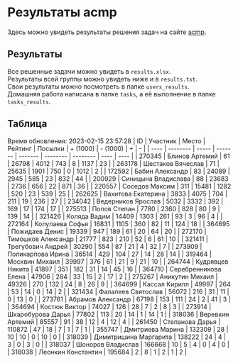 # Результаты acmp
Здесь можно увидеть результаты решения задач на сайте [acmp](https://acmp.ru). 

## Результаты
Все решенные задачи можно увидеть в `results.xlsx`.  
Результаты всей группы можно увидеть ниже и в `results.txt`.  
Свои результаты можно посмотреть в папке `users_results`.  
Домашняя работа написана в папке `tasks`, а её выполнение в папке `tasks_results`.

## Таблица
Время обновления: 2023-02-15 23:57:28
| ID   | Участник | Место | Рейтинг | Посылки | + (1000) | - (1000) | +    | -    |
| ---- | -------- | ----- | ------- | ------- | -------- | -------- | ---- | ---- |
| 270345 | Блинов Артемий | 61 | 26798 | 4012 | 743 | 8 | 1137 | 23 |
| 263178 | Шестаков Вячеслав | 71 | 25635 | 1901 | 750 | 0 | 1012 | 2 |
| 172592 | Бабин Александр | 83 | 24089 | 2945 | 585 | 23 | 832 | 44 |
| 200929 | Синицына Владислава | 88 | 23683 | 2736 | 656 | 22 | 871 | 36 |
| 220557 | Соседов Максим | 311 | 15481 | 1282 | 520 | 23 | 539 | 25 |
| 262625 | Вахитова Екатерина | 3833 | 4075 | 704 | 211 | 19 | 236 | 27 |
| 234042 | Ведерников Ярослав | 5032 | 3332 | 392 | 169 | 17 | 174 | 17 |
| 275513 | Попов Степан | 7780 | 2360 | 828 | 80 | 9 | 139 | 14 |
| 321426 | Коляда Вадим | 14409 | 1303 | 261 | 93 | 3 | 96 | 4 |
| 272164 | Колупаева Софья | 16831 | 1105 | 360 | 82 | 11 | 124 | 18 |
| 364695 | Пожидаев Денис | 19339 | 947 | 189 | 61 | 20 | 64 | 20 |
| 272170 | Тимошков Александр | 21777 | 823 | 210 | 52 | 6 | 61 | 10 |
| 321411 | Трегубович Андрей | 30290 | 554 | 87 | 21 | 4 | 32 | 7 |
| 273909 | Поликарпова Ирина | 36514 | 429 | 104 | 27 | 14 | 28 | 14 |
| 319464 | Москвин Михаил | 39997 | 376 | 61 | 21 | 9 | 21 | 10 |
| 264744 | Кудрявцев Никита | 41897 | 351 | 182 | 31 | 14 | 45 | 16 |
| 364710 | Серебренникова Елена | 47906 | 284 | 33 | 15 | 2 | 17 | 2 |
| 275267 | Аникутин Михаил | 49326 | 270 | 132 | 24 | 8 | 26 | 9 |
| 364699 | Кассал Кирилл | 49997 | 264 | 53 | 14 | 0 | 14 | 2 |
| 321434 | Фалалеев Святослав | 56072 | 216 | 31 | 11 | 0 | 13 | 0 |
| 273761 | Абрамов Александр | 67198 | 153 | 111 | 24 | 2 | 41 | 3 |
| 364694 | Костюк Виктор | 74027 | 126 | 28 | 7 | 2 | 8 | 3 |
| 273914 | Шкаробурова Дарья | 77802 | 113 | 20 | 14 | 1 | 14 | 1 |
| 318036 | Веревкин Артемий | 85557 | 91 | 38 | 12 | 4 | 12 | 4 |
| 261450 | Степанова Дарья | 110872 | 47 | 18 | 7 | 1 | 7 | 1 |
| 355747 | Дмитриева Марина | 132309 | 28 | 10 | 10 | 0 | 10 | 0 |
| 318039 | Димитришина Маргарита | 138222 | 24 | 4 | 3 | 0 | 3 | 0 |
| 318037 | Шоноров Владислав | 166668 | 10 | 5 | 4 | 0 | 4 | 0 |
| 318038 | Леонкин Константин | 195684 | 2 | 8 | 1 | 2 | 1 | 2 |
